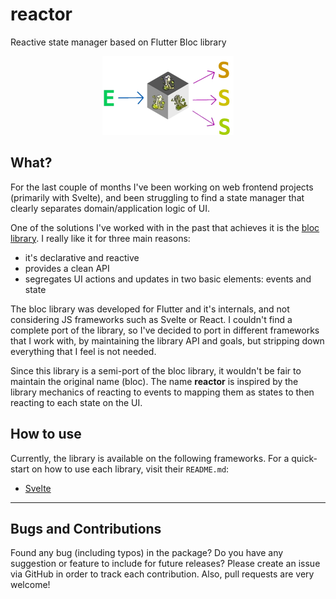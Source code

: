 # reactor

Reactive state manager based on Flutter Bloc library

<p align="center">
    <img src="art/reactor-logo.webp" alt="library logo"/>
</p>

## What?

For the last couple of months I've been working on web frontend projects (primarily with Svelte),
and been struggling to find a state manager that clearly separates domain/application logic of UI.

One of the solutions I've worked with in the past that achieves it is the [bloc library](https://bloclibrary.dev/). I
really like it for three main reasons:

- it's declarative and reactive
- provides a clean API
- segregates UI actions and updates in two basic elements: events and state

The bloc library was developed for Flutter and it's internals, and not considering JS frameworks such as Svelte or
React. I couldn't find a complete port of the library, so I've decided to port in different frameworks that I work with,
by maintaining the library API and goals, but stripping down everything that I feel is not needed.

Since this library is a semi-port of the bloc library, it wouldn't be fair to maintain the original name (bloc). The
name **reactor** is inspired by the library mechanics of reacting to events to mapping them as states to then reacting
to each state on the UI.

## How to use

Currently, the library is available on the following frameworks. For a quick-start on how to use each library, visit
their `README.md`:

- [Svelte](packages/reactor-svelte/README.md)

---

## Bugs and Contributions

Found any bug (including typos) in the package? Do you have any suggestion
or feature to include for future releases? Please create an issue via
GitHub in order to track each contribution. Also, pull requests are very
welcome!
